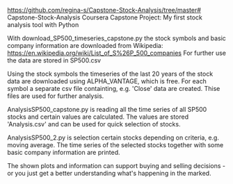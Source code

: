 


https://github.com/regina-s/Capstone-Stock-Analysis/tree/master# Capstone-Stock-Analysis
Coursera Capstone Project: My first stock analysis tool with Python

With download_SP500_timeseries_capstone.py the stock symbols and basic company information are downloaded from Wikipedia:
https://en.wikipedia.org/wiki/List_of_S%26P_500_companies
For further use the data are stored in SP500.csv

Using the stock symbols the timeseries of the last 20 years of the stock data are downloaded using ALPHA_VANTAGE, which is free.
For each symbol a separate csv file containting, e.g. 'Close' data are created. 
Thise files are used for further analysis.

AnalysisSP500_capstone.py is reading all the time series of all SP500 stocks and certain values are calculated.
The values are stored 'Analysis.csv' and can be used for quick selection of stocks.

AnalysisSP500_2.py is selection certain stocks depending on criteria, e.g. moving average.
The time series of the selected stocks together with some basic company information are printed. 

The shown plots and information can support buying and selling decisions - or you just get a better understanding what's happening in the marked.
